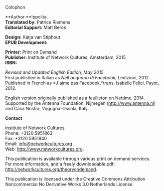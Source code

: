 Colophon

**Author:**Ippolita<br/>
**Translated by:** Patrice Riemens<br/>
**Editorial Support:** Matt Beros<br/>

**Design:** Katja van Stiphout<br/>
**EPUB Development:**<br/>

**Printer:** Print on Demand<br/>
**Publisher:** Institute of Network Cultures, Amsterdam, 2015<br/>
**ISBN:**<br/>

*Revised and Updated English Edition, May 2015*<br/>
First published in Italian as *Nell'acquario di Facebook,* Ledizioni, 2012.<br/>
Published in French as *J'aime pas Facebook,*trans. Isabelle Felici, Payot, 2012.

English version originally published as a feuilleton on Nettime, 2014.<br/>
Supported by the Antenna Foundation, Nijmegen (http://www.antenna.nl) and Casa Nostra, Vogogna-Ossola, Italy. 


**Contact**

Institute of Network Cultures<br/> 
Phone: +3120 5951863<br/>
Fax: +3120 5951840<br/>
Email: info@networkcultures.org<br/>
Web: <http://www.networkcultures.org>.<br/>

This publication is available through various print on demand services.</br> 
For more information, and a freely downloadable pdf:<br/> 
<http://networkcultures.org/theoryondemand>.


This publication is licensed under the Creative Commons
Attribution Noncommercial No Derivative Works 3.0 Netherlands License.